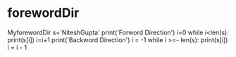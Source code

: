 # forewordDir
MyforewordDir
s='NiteshGupta'
print('Forword Direction')
i=0
while i<len(s):
    print(s[i])
    i=i+1
    print('Backword Direction')
    i = -1
    while i >=- len(s):
        print(s[i])
        i = i - 1

